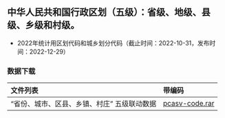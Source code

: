 ## 中华人民共和国行政区划（五级）：省级、地级、县级、乡级和村级。
* 2022年统计用区划代码和城乡划分代码（截止时间：2022-10-31，发布时间：2022-12-29）

### 数据下载
| 文件列表                                    |  带编码 |
|:--------------------------------------------|:-------|
| “省份、城市、区县、乡镇、村庄” 五级联动数据  |[pcasv-code.rar](https://github.com/Lean365/-china_area_json/blob/master/pcasv-code.rar) |

